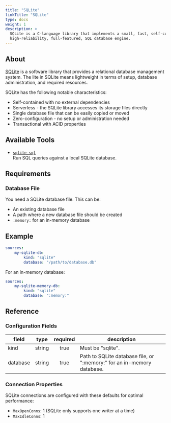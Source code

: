 ```yaml
---
title: "SQLite"
linkTitle: "SQLite"
type: docs
weight: 1
description: >
  SQLite is a C-language library that implements a small, fast, self-contained, 
  high-reliability, full-featured, SQL database engine.
---
```


## About

[SQLite](https://sqlite.org/) is a software library that provides a relational
database management system. The lite in SQLite means lightweight in terms of
setup, database administration, and required resources.

SQLite has the following notable characteristics:

- Self-contained with no external dependencies
- Serverless - the SQLite library accesses its storage files directly
- Single database file that can be easily copied or moved
- Zero-configuration - no setup or administration needed
- Transactional with ACID properties

## Available Tools

- [`sqlite-sql`](../tools/sqlite/sqlite-sql.md)  
  Run SQL queries against a local SQLite database.

## Requirements

### Database File

You need a SQLite database file. This can be:

- An existing database file
- A path where a new database file should be created
- `:memory:` for an in-memory database

## Example

```yaml
sources:
    my-sqlite-db:
        kind: "sqlite"
        database: "/path/to/database.db"
```

For an in-memory database:

```yaml
sources:
    my-sqlite-memory-db:
        kind: "sqlite"
        database: ":memory:"
```

## Reference

### Configuration Fields

| **field** | **type** | **required** | **description**                                                                                                     |
|-----------|:--------:|:------------:|---------------------------------------------------------------------------------------------------------------------|
| kind      |  string  |     true     | Must be "sqlite".                                                                                                   |
| database  |  string  |     true     | Path to SQLite database file, or ":memory:" for an in-memory database.                                              |

### Connection Properties

SQLite connections are configured with these defaults for optimal performance:

- `MaxOpenConns`: 1 (SQLite only supports one writer at a time)
- `MaxIdleConns`: 1

